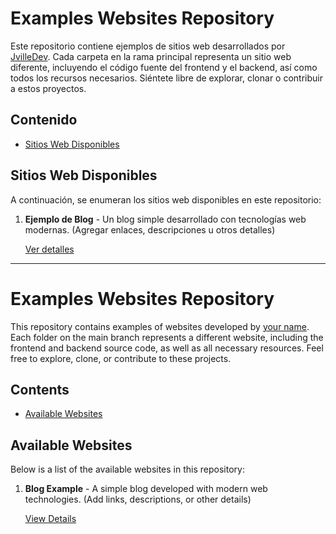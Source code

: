 # Examples Websites Repository

Este repositorio contiene ejemplos de sitios web desarrollados por [JvilleDev](https://github.com/JvilleDev). Cada carpeta en la rama principal representa un sitio web diferente, incluyendo el código fuente del frontend y el backend, así como todos los recursos necesarios. Siéntete libre de explorar, clonar o contribuir a estos proyectos.

## Contenido
- [Sitios Web Disponibles](#sitios-web-disponibles)
## Sitios Web Disponibles
A continuación, se enumeran los sitios web disponibles en este repositorio:

1. **Ejemplo de Blog** - Un blog simple desarrollado con tecnologías web modernas. (Agregar enlaces, descripciones u otros detalles)

    [Ver detalles](/Blog)
---

# Examples Websites Repository

This repository contains examples of websites developed by [your name](https://github.com/JvilleDev). Each folder on the main branch represents a different website, including the frontend and backend source code, as well as all necessary resources. Feel free to explore, clone, or contribute to these projects.

## Contents
- [Available Websites](#available-websites)
## Available Websites
Below is a list of the available websites in this repository:

1. **Blog Example** - A simple blog developed with modern web technologies. (Add links, descriptions, or other details)

    [View Details](/Blog)